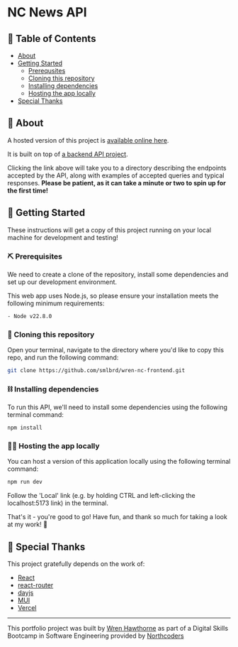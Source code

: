 # NC News API

## 📖 Table of Contents

- [About](#about)
- [Getting Started](#getting-started)
  - [Prerequsites](#prerequisites)
  - [Cloning this repository](#cloning)
  - [Installing dependencies](#dependencies)
  - [Hosting the app locally](#localhost)
- [Special Thanks](#special-thanks)

## 🦇 About <a name = "about"></a>



A hosted version of this project is [available online here](https://wren-nc-news-frontend.vercel.app/articles).

It is built on top of [a backend API project](https://github.com/smlbrd/wren-nc-news-api/blob/main/README.md).

Clicking the link above will take you to a directory describing the endpoints accepted by the API, along with examples of accepted queries and typical responses.
**Please be patient, as it can take a minute or two to spin up for the first time!**

## 🚀 Getting Started <a name = "getting-started"></a>

These instructions will get a copy of this project running on your local machine for development and testing!

### ⛏️ Prerequisites <a name = "prerequisites"></a>

We need to create a clone of the repository, install some dependencies and set up our development environment.

This web app uses Node.js, so please ensure your installation meets the following minimum requirements:

```bash
- Node v22.8.0
```

### 🐏 Cloning this repository <a name = "cloning"></a>

Open your terminal, navigate to the directory where you'd like to copy this repo, and run the following command:

```bash
git clone https://github.com/smlbrd/wren-nc-frontend.git
```

### ⛓️ Installing dependencies <a name = "dependencies"></a>

To run this API, we'll need to install some dependencies using the following terminal command:

```bash
npm install
```

### 🏃‍♀️ Hosting the app locally <a name = "localhost"></a>

You can host a version of this application locally using the following terminal command:

```bash
npm run dev
```

Follow the 'Local' link (e.g. by holding CTRL and left-clicking the localhost:5173 link) in the terminal.

That's it - you're good to go! Have fun, and thank so much for taking a look at my work! 🙌

## 🎉 Special Thanks <a name = "special-thanks"></a>

This project gratefully depends on the work of:

- [React](https://react.dev/)
- [react-router](https://reactrouter.com/)
- [dayjs](https://day.js.org/)
- [MUI](https://mui.com/)
- [Vercel](https://vercel.com)

---

This portfolio project was built by [Wren Hawthorne](https://github.com/smlbrd) as part of a Digital Skills Bootcamp in Software Engineering provided by [Northcoders](https://northcoders.com/)
